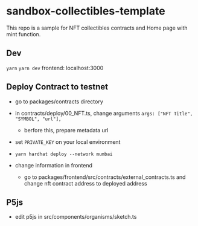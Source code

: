 # sandbox-collectibles-template

This repo is a sample for NFT collectibles contracts and Home page with mint function.

## Dev

`yarn`
`yarn dev`
frontend: localhost:3000

## Deploy Contract to testnet

- go to packages/contracts directory
- in contracts/deploy/00_NFT.ts, change arguments `args: ["NFT Title", "SYMBOL", "url"],`
  - berfore this, prepare metadata url
- set `PRIVATE_KEY` on your local environment
- `yarn hardhat deploy --network mumbai`

- change information in frontend
  - go to packages/frontend/src/contracts/external_contracts.ts and change nft contract address to deployed address

## P5js

- edit p5js in src/components/organisms/sketch.ts
